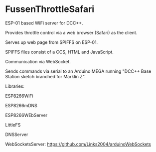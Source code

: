 # FussenThrottleSafari

ESP-01 based WiFi server for DCC++.

Provides throttle control via a web browser (Safari) as the client.

Serves up web page from SPIFFS on ESP-01.

SPIFFS files consist of a CCS, HTML and JavaScript.

Communication via WebSocket.

Sends commands via serial to an Arduino MEGA running "DCC++ Base Station sketch branched for Marklin Z".

Libraries:

ESP8266WiFi

ESP8266mDNS

ESP8266WEbServer

LittleFS

DNSServer

WebSocketsServer: https://github.com/Links2004/arduinoWebSockets
